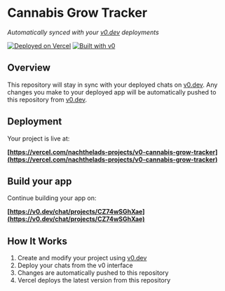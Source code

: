 # Cannabis Grow Tracker

*Automatically synced with your [v0.dev](https://v0.dev) deployments*

[![Deployed on Vercel](https://img.shields.io/badge/Deployed%20on-Vercel-black?style=for-the-badge&logo=vercel)](https://vercel.com/nachthelads-projects/v0-cannabis-grow-tracker)
[![Built with v0](https://img.shields.io/badge/Built%20with-v0.dev-black?style=for-the-badge)](https://v0.dev/chat/projects/CZ74wSGhXae)

## Overview

This repository will stay in sync with your deployed chats on [v0.dev](https://v0.dev).
Any changes you make to your deployed app will be automatically pushed to this repository from [v0.dev](https://v0.dev).

## Deployment

Your project is live at:

**[https://vercel.com/nachthelads-projects/v0-cannabis-grow-tracker](https://vercel.com/nachthelads-projects/v0-cannabis-grow-tracker)**

## Build your app

Continue building your app on:

**[https://v0.dev/chat/projects/CZ74wSGhXae](https://v0.dev/chat/projects/CZ74wSGhXae)**

## How It Works

1. Create and modify your project using [v0.dev](https://v0.dev)
2. Deploy your chats from the v0 interface
3. Changes are automatically pushed to this repository
4. Vercel deploys the latest version from this repository
